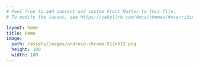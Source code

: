 ```yaml
---
# Feel free to add content and custom Front Matter to this file.
# To modify the layout, see https://jekyllrb.com/docs/themes/#overriding-theme-defaults

layout: home
title: Home
image:
  path: /assets/images/android-chrome-512x512.png
  height: 100
  width: 100
---
```

